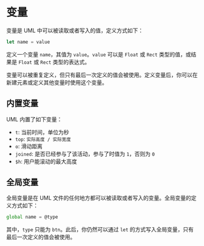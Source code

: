 # 变量

变量是 UML 中可以被读取或者写入的值，定义方式如下：

```js
let name = value
```

定义一个变量 `name`，其值为 `value`。`value` 可以是 `Float` 或 `Rect` 类型的值，或结果是 `Float` 或 `Rect` 类型的表达式。

变量可以被重复定义，但只有最后一次定义的值会被使用。定义变量后，你可以在新建元素或定义其他变量时使用这个变量。

## 内置变量

UML 内置了如下变量：

- `t`: 当前时间，单位为秒
- `top`: `实际高度 / 实际宽度`
- `o`: 滑动距离
- `joined`: 是否已经参与了该活动，参与了时值为 `1`，否则为 `0`
- `$h`: 用户能滚动的最大高度

## 全局变量

全局变量是在 UML 文件的任何地方都可以被读取或者写入的变量。全局变量的定义方式如下：

```js
global name = @type
```

其中，`type` 只能为 `btn`。此后，你仍然可以通过 `let` 的方式写入全局变量，只有最后一次定义的值会被使用。
